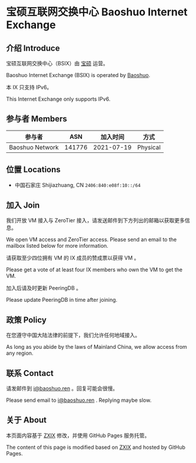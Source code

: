 # 宝硕互联网交换中心 Baoshuo Internet Exchange

## 介绍 Introduce

宝硕互联网交换中心（BSIX）由 [宝硕](https://baoshuo.ren) 运营。

Baoshuo Internet Exchange (BSIX) is operated by [Baoshuo](https://baoshuo.ren).

本 IX 只支持 IPv6。

This Internet Exchange only supports IPv6.

## 参与者 Members

| 参与者 |   ASN  | 加入时间 | 方式 |
| ------ | ------ | -------- | ---- |
| Baoshuo Network | 141776 | 2021-07-19 | Physical |

## 位置 Locations

+ 中国石家庄 Shijiazhuang, CN `2406:840:e08f:10::/64`

## 加入 Join

我们开放 VM 接入与 ZeroTier 接入，请发送邮件到下方列出的邮箱以获取更多信息。

We open VM access and ZeroTier access. Please send an email to the mailbox listed below for more information.

请获取至少四位拥有 VM 的 IX 成员的赞成票以获得 VM 。

Please get a vote of at least four IX members who own the VM to get the VM.

加入后请及时更新 PeeringDB 。

Please update PeeringDB in time after joining.

## 政策 Policy

在您遵守中国大陆法律的前提下，我们允许任何地域接入。

As long as you abide by the laws of Mainland China, we allow access from any region.

## 联系 Contact

请发邮件到 [i@baoshuo.ren](mailto:i@baoshuo.ren) 。回复可能会很慢。

Please send email to [i@baoshuo.ren](mailto:i@baoshuo.ren) . Replying maybe slow.

## 关于 About

本页面内容基于 [ZXIX](https://ix.zxinc.org) 修改，并使用 GitHub Pages 服务托管。

The content of this page is modified based on [ZXIX](https://ix.zxinc.org) and hosted by GitHub Pages.
